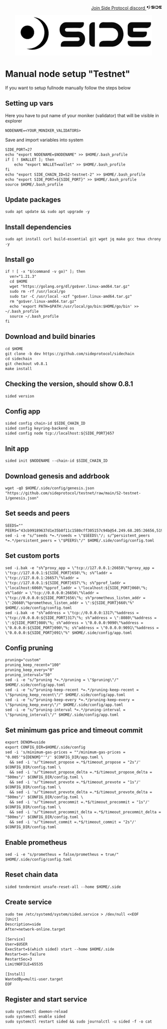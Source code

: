 <p style="font-size:14px" align="right">
<a href="https://discord.gg/sideprotocol" target="_blank">Join Side Protocol discord <img src="https://github.com/Vitek7373/testnet_manual/blob/main/Side/logo.png" width="50"/></a>
</p>



<p align="center">
  <img height="130" height="auto" src="https://github.com/Vitek7373/testnet_manual/blob/main/Side/logo.png">
</p>

# Manual node setup "Testnet"
If you want to setup fullnode manually follow the steps below

## Setting up vars
Here you have to put name of your moniker (validator) that will be visible in explorer
```
NODENAME=<YOUR_MONIKER_VALIDATORS>
```

Save and import variables into system
```
SIDE_PORT=27
echo "export NODENAME=$NODENAME" >> $HOME/.bash_profile
if [ ! $WALLET ]; then
	echo "export WALLET=wallet" >> $HOME/.bash_profile
fi
echo "export SIDE_CHAIN_ID=S2-testnet-2" >> $HOME/.bash_profile
echo "export SIDE_PORT=${SIDE_PORT}" >> $HOME/.bash_profile
source $HOME/.bash_profile
```

## Update packages
```
sudo apt update && sudo apt upgrade -y
```

## Install dependencies
```
sudo apt install curl build-essential git wget jq make gcc tmux chrony -y
```

## Install go
```
if ! [ -x "$(command -v go)" ]; then
  ver="1.21.3"
  cd $HOME
  wget "https://golang.org/dl/go$ver.linux-amd64.tar.gz"
  sudo rm -rf /usr/local/go
  sudo tar -C /usr/local -xzf "go$ver.linux-amd64.tar.gz"
  rm "go$ver.linux-amd64.tar.gz"
  echo 'export PATH=$PATH:/usr/local/go/bin:$HOME/go/bin' >> ~/.bash_profile
  source ~/.bash_profile
fi
```

## Download and build binaries
```
cd $HOME
git clone -b dev https://github.com/sideprotocol/sidechain
cd sidechain
git checkout v0.8.1
make install
```
## Checking the version, should show 0.8.1
```
sided version
```

## Config app
```
sided config chain-id $SIDE_CHAIN_ID
sided config keyring-backend os
sided config node tcp://localhost:${SIDE_PORT}657
```

## Init app
```
sided init $NODENAME --chain-id $SIDE_CHAIN_ID
```

## Download genesis and addrbook
```
wget -qO $HOME/.side/config/genesis.json "https://github.com/sideprotocol/testnet/raw/main/S2-testnet-1/genesis.json"
```

## Set seeds and peers
```
SEEDS=""
PEERS="43cb99189637d1e35b8f11c1580cff305157c94b@54.249.68.205:26656,519453a49e25826c04c9d2779ec7b5971876665d@138.201.51.154:32004,6aa033b16b4eea79195febbf87fd21f51b1a1bde@46.4.55.46:20656,df3cb7c20c0ca87926a06424a4aebe5cc485301d@54.39.107.180:45656,70c139e670cbd4456cdca20953960e600e90c9f2@65.108.68.214:45656,db6fc589d5db96b5ff4e733c16afd4a00488ae96@168.119.10.134:22956,af499b4f78ac7ecf0c340242b973d7592e98db62@213.199.39.54:45656,a5fd292715327ca65a8c305fe176166cbe0b8207@146.59.53.93:45656,59fa36770ef7f6cdbb4fe9c70c13b501c1a6b258@95.214.55.138:4656"
sed -i -e "s/^seeds *=.*/seeds = \"$SEEDS\"/; s/^persistent_peers *=.*/persistent_peers = \"$PEERS\"/" $HOME/.side/config/config.toml
```

## Set custom ports
```
sed -i.bak -e "s%^proxy_app = \"tcp://127.0.0.1:26658\"%proxy_app = \"tcp://127.0.0.1:${SIDE_PORT}658\"%; s%^laddr = \"tcp://127.0.0.1:26657\"%laddr = \"tcp://127.0.0.1:${SIDE_PORT}657\"%; s%^pprof_laddr = \"localhost:6060\"%pprof_laddr = \"localhost:${SIDE_PORT}060\"%; s%^laddr = \"tcp://0.0.0.0:26656\"%laddr = \"tcp://0.0.0.0:${SIDE_PORT}656\"%; s%^prometheus_listen_addr = \":26660\"%prometheus_listen_addr = \":${SIDE_PORT}660\"%" $HOME/.side/config/config.toml
sed -i.bak -e "s%^address = \"tcp://0.0.0.0:1317\"%address = \"tcp://0.0.0.0:${SIDE_PORT}317\"%; s%^address = \":8080\"%address = \":${SIDE_PORT}080\"%; s%^address = \"0.0.0.0:9090\"%address = \"0.0.0.0:${SIDE_PORT}090\"%; s%^address = \"0.0.0.0:9091\"%address = \"0.0.0.0:${SIDE_PORT}091\"%" $HOME/.side/config/app.toml
```

## Config pruning
```
pruning="custom"
pruning_keep_recent="100"
pruning_keep_every="0"
pruning_interval="50"
sed -i -e "s/^pruning *=.*/pruning = \"$pruning\"/" $HOME/.side/config/app.toml
sed -i -e "s/^pruning-keep-recent *=.*/pruning-keep-recent = \"$pruning_keep_recent\"/" $HOME/.side/config/app.toml
sed -i -e "s/^pruning-keep-every *=.*/pruning-keep-every = \"$pruning_keep_every\"/" $HOME/.side/config/app.toml
sed -i -e "s/^pruning-interval *=.*/pruning-interval = \"$pruning_interval\"/" $HOME/.side/config/app.toml
```

## Set minimum gas price and timeout commit
```
export DENOM=uside
export CONFIG_DIR=$HOME/.side/config
sed -i 's/minimum-gas-prices = ""/minimum-gas-prices = "0.005'"${DENOM}"'"/' $CONFIG_DIR/app.toml \
  && sed -i 's/^timeout_propose =.*$/timeout_propose = "2s"/' $CONFIG_DIR/config.toml \
  && sed -i 's/^timeout_propose_delta =.*$/timeout_propose_delta = "500ms"/' $CONFIG_DIR/config.toml \
  && sed -i 's/^timeout_prevote =.*$/timeout_prevote = "1s"/' $CONFIG_DIR/config.toml \
  && sed -i 's/^timeout_prevote_delta =.*$/timeout_prevote_delta = "500ms"/' $CONFIG_DIR/config.toml \
  && sed -i 's/^timeout_precommit =.*$/timeout_precommit = "1s"/' $CONFIG_DIR/config.toml \
  && sed -i 's/^timeout_precommit_delta =.*$/timeout_precommit_delta = "500ms"/' $CONFIG_DIR/config.toml \
  && sed -i 's/^timeout_commit =.*$/timeout_commit = "2s"/' $CONFIG_DIR/config.toml
```

## Enable prometheus
```
sed -i -e "s/prometheus = false/prometheus = true/" $HOME/.side/config/config.toml
```

## Reset chain data
```
sided tendermint unsafe-reset-all --home $HOME/.side
```

## Create service
```
sudo tee /etc/systemd/system/sided.service > /dev/null <<EOF
[Unit]
Description=side
After=network-online.target

[Service]
User=$USER
ExecStart=$(which sided) start --home $HOME/.side
Restart=on-failure
RestartSec=3
LimitNOFILE=65535

[Install]
WantedBy=multi-user.target
EOF
```

## Register and start service
```
sudo systemctl daemon-reload
sudo systemctl enable sided
sudo systemctl restart sided && sudo journalctl -u sided -f -o cat
```
